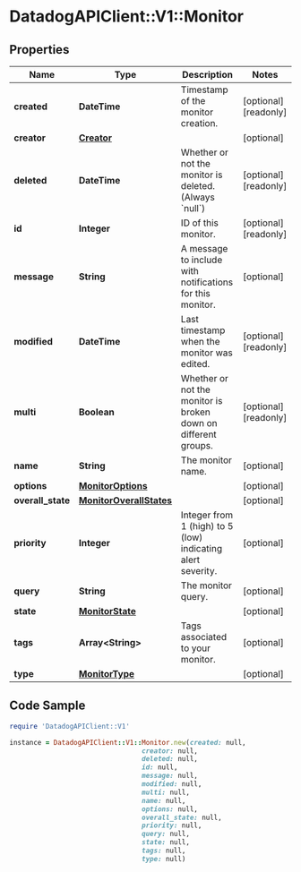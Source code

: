 # DatadogAPIClient::V1::Monitor

## Properties

Name | Type | Description | Notes
------------ | ------------- | ------------- | -------------
**created** | **DateTime** | Timestamp of the monitor creation. | [optional] [readonly] 
**creator** | [**Creator**](Creator.md) |  | [optional] 
**deleted** | **DateTime** | Whether or not the monitor is deleted. (Always &#x60;null&#x60;) | [optional] [readonly] 
**id** | **Integer** | ID of this monitor. | [optional] [readonly] 
**message** | **String** | A message to include with notifications for this monitor. | [optional] 
**modified** | **DateTime** | Last timestamp when the monitor was edited. | [optional] [readonly] 
**multi** | **Boolean** | Whether or not the monitor is broken down on different groups. | [optional] [readonly] 
**name** | **String** | The monitor name. | [optional] 
**options** | [**MonitorOptions**](MonitorOptions.md) |  | [optional] 
**overall_state** | [**MonitorOverallStates**](MonitorOverallStates.md) |  | [optional] 
**priority** | **Integer** | Integer from 1 (high) to 5 (low) indicating alert severity. | [optional] 
**query** | **String** | The monitor query. | [optional] 
**state** | [**MonitorState**](MonitorState.md) |  | [optional] 
**tags** | **Array&lt;String&gt;** | Tags associated to your monitor. | [optional] 
**type** | [**MonitorType**](MonitorType.md) |  | [optional] 

## Code Sample

```ruby
require 'DatadogAPIClient::V1'

instance = DatadogAPIClient::V1::Monitor.new(created: null,
                                 creator: null,
                                 deleted: null,
                                 id: null,
                                 message: null,
                                 modified: null,
                                 multi: null,
                                 name: null,
                                 options: null,
                                 overall_state: null,
                                 priority: null,
                                 query: null,
                                 state: null,
                                 tags: null,
                                 type: null)
```


